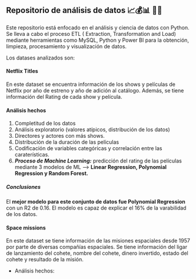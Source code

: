 ##  **Repositorio de análisis de datos** 📈💰📊 👨‍💻 

Este repositorio está enfocado en el análisis y ciencia de datos con Python. Se lleva a cabo el proceso ETL ( Extraction, Transformation and Load) mediante herramientas como MySQL, Python y Power BI para la obtención, limpieza, procesamiento y visualización de datos.

Los datases analizados son:

#### Netflix Titles
En este dataset se encuentra información de los shows y películas de Netflix por año de estreno y año de adición al catálogo. Además, se tiene información del Rating de cada show y película.
#### Análisis hechos
  1. Completitud de los datos
  2. Análisis exploratorio (valores atípicos, distribución de los datos)
  3. Directores y actores con más shows.
  4. Distribución de la duración de las películas
  5. Codificación de variables categóricas y correlación entre las caraterísticas.
  6. ***Proceso de Machine Learning:*** predicción del rating de las películas mediante 3 modelos de ML --> **Linear Regression, Polynomial Regression y Random Forest.**
  
##### Conclusiones
El **mejor modelo para este conjunto de datos fue Polynomial Regression** con un R2 de 0.16. El modelo es capaz de explicar el 16% de la varabilidad de los datos.

#### Space missions
En este dataset se tiene información de las misiones espaciales desde 1957 por parte de diversas compañías espaciales. Se tiene información del ligar de lanzamiento del cohete, nombre del cohete, dinero invertido, estado del cohete y resultado de la misión.
  * Análisis hechos:
